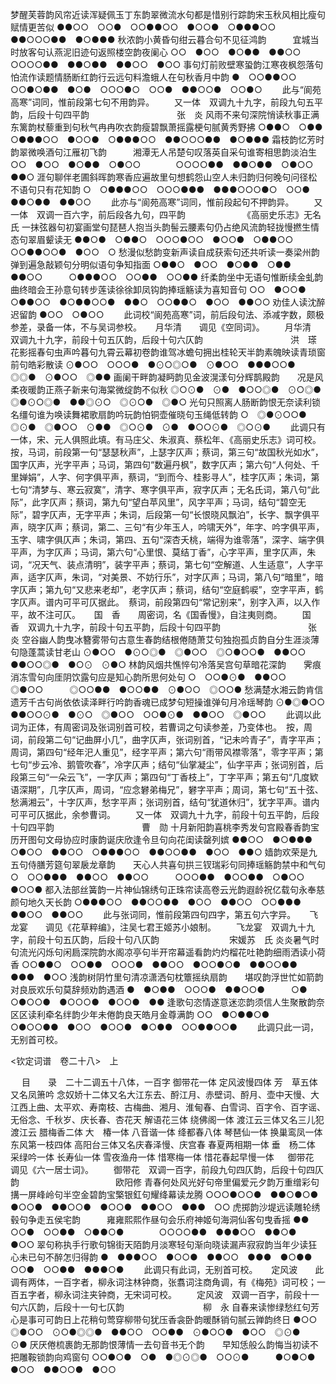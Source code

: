 <!-- { "loadSidebar": true } -->
梦醒芙蓉韵风帘近读浑疑佩玉丁东韵翠微流水句都是惜别行踪韵宋玉秋风相比瘦句赋情更苦似
●●○○　○○●　○○●●○○　●○○●　○●●●○○　●●○○○●●　●○●●●
秋浓韵小黄昏句绀云暮合句不见征鸿韵　　　宜城当时放客句认燕泥旧迹句返照楼空韵夜阑心
○○　●○○　●○●●　●●○○　　　　○○○○●●　●●○●●　●●○○　●○○
事句灯前败壁寒蛩韵江寒夜枫怨落句怕流作读题情肠断红韵行云远句料澹蛾人在句秋香月中韵
●　○○●●○○　○○●○●●　●○●　○○○●○　○○●　●●○○●　○○●○
   　　此与“阆苑高寒”词同，惟前段第七句不用韵异。 
　　又一体　双调九十九字，前段九句五平韵，后段十句四平韵　　　　　　　　　　张　炎
风雨不来句深院悄读秋事正满东篱韵杖藜重到句秋气冉冉吹衣韵瘦碧飘萧摇露梗句腻黄秀野拂
○●●○　○●●　○●●●○○　●○○●　○●●●○○　●●○○○●●　●○●●●
霜枝韵忆芳时韵翠微唤酒句江雁初飞韵　　　湘潭无人吊楚句叹落英自采句谁寄相思韵淡泊生
○○　●○○　●○●●　○●○○　　　　○○○○●●　●●○●●　○●○○　●●○
涯句聊伴老圃斜晖韵寒香应遍故里句想鹤怨山空人未归韵归何晚句问径松不语句只有花知韵
○　○●●●○○　○○○●●●　●●●○○○●○　○○●　●●○●●　●●○○
   　　此亦与“阆苑高寒”词同，惟前段起句不押韵异。 
　　又一体　双调一百六字，前后段各九句，四平韵　　　　　　　《高丽史乐志》无名氏
一抹弦器句初宴画堂句琵琶人抱当头韵髻云腰素句仍占绝风流韵轻拢慢撚生情态句翠眉颦读无
●●○●　○●●○　○○○●○○　●○○●　○●●○○　○○●●○○●　●○○　○
愁漫似愁韵变新声读自成获索句还共听读一奏梁州韵　　弹到遍急敲颖句分明似语句争知指面
○●●○　●○○　●○●●　○●●　●●○○　　　○●●●○○　○○●●　○○●●
纤柔韵坐中无语句惟断续金虬韵曲终暗会王孙意句转步莲读徐徐卸凤钩韵捧瑶觞读为喜知音句
○○　●○○●　○●●○○　●○●●○○●　●●○　○○●●○　●○○　●●○○
劝佳人读沈醉迟留韵
●○○　○●○○
   　　此词校“阆苑高寒”词，前后段句法、添减字数，颇极参差，录备一体，不与吴词参校。 
　
月华清　　调见《空同词》。
　　月华清　双调九十九字，前段十句五仄韵，后段十句六仄韵　　　　　　　　　　洪　瑹
花影摇春句虫声吟暮句九霄云幕初卷韵谁驾冰蟾句拥出桂轮天半韵素魄映读青琐窗前句皓彩散读
⊙●○○　○○○●　●⊙○◎○●　⊙●○○　●●●○○●　◎◎●　⊙●○○　◎●●
画阑干畔韵凝眄韵见金波滉漾句分辉鹊殿韵　　况是风柔夜暖韵正燕子新来句海棠微绽韵不似秋
◎○⊙●　⊙●　●○○◎●　⊙○◎●　　　◎●⊙○◎●　●●◎⊙○　◎⊙○●　◎●○
光句只照离人肠断韵恨无奈读利锁名缰句谁为唤读舞裙歌扇韵吟玩韵怕铜壶催晓句玉绳低转韵
○　◎●⊙○○●　◎⊙●　◎●○○　⊙●●　◎○⊙●　⊙●　●○○⊙●　◎○⊙●
   　　此调只有一体，宋、元人俱照此填。有马庄父、朱淑真、蔡松年、《高丽史乐志》词可校。　按，马词，前段第一句“瑟瑟秋声”，上瑟字仄声；蔡词，第三句“故国秋光如水”，国字仄声，光字平声；马词，第四句“数遍丹枫”，数字仄声；第六句“人何处、千里婵娟”，人字、何字俱平声，蔡词，“到而今、桂影寻人”，桂字仄声；朱词，第七句“清梦与、寒云寂寞”，清字、寒字俱平声，寂字仄声；无名氏词，第八句“此际”，此字仄声；蔡词，第九句“望白苹风里”，风字平声；马词，结句“碧空无际”，碧字仄声，无字平声；朱词，后段第一句“长恨晓风飘泊”，长字、飘字俱平声，晓字仄声；蔡词，第二、三句“有少年玉人，吟啸天外”，年字、吟字俱平声，玉字、啸字俱仄声；朱词，第四、五句“深杏夭桃，端得为谁零落”，深字、端字俱平声，为字仄声；马词，第六句“心里恨、莫结丁香”，心字平声，里字仄声，朱词，“况天气、装点清明”，装字平声；蔡词，第七句“空解道、人生适意”，人字平声，适字仄声，朱词，“对美景、不妨行乐”，对字仄声；马词，第八句“暗里”，暗字仄声；第九句“又悲来老却”，老字仄声；蔡词，结句“空庭鹤唳”，空字平声，鹤字仄声。谱内可平可仄据此。　蔡词，前段第四句“常记别来”，别字入声，以入作平，故不注可仄。 
　
国　香　　周密词，名《国香慢》，自注夷则商。
　　国　香　双调九十九字，前段十句五平韵，后段十句四平韵　　　　　　　　　　张　炎
空谷幽人韵曳冰簪雾带句古意生春韵结根倦随萧艾句独抱孤贞韵自分生涯淡薄句隐蓬蒿读甘老山
⊙●○○　●⊙○◎●　◎●○○　◎○●○○●　●●○○　●●○○◎●　●○⊙　⊙●○
林韵风烟共憔悴句冷落吴宫句草暗花深韵　　霁痕消冻雪句向厓阴饮露句应是知心韵所思何处句
○　○○●⊙●　●●○○　◎●○○　　　◎○○●●　●○○●●　⊙●○○　◎○○●
愁满楚水湘云韵肯信遗芳千古句尚依依读泽畔行吟韵香魂已成梦句短操谁弹句月冷瑶琴韵
⊙●◎●○○　●●○○⊙●　●⊙○　◎●○○　○○●⊙●　●●○○　◎●○○
   　　此调以此词为正体，有周密词及张词别首可校，若曹词之句读参差，乃变体也。　按，周词，前段第二句“记曲屏小几”，曲字仄声，张词别首，“记未吟青子”，青字平声；周词，第四句“经年汜人重见”，经字平声；第六句“雨带风襟零落”，零字平声；第七句“步云冷、鹅管吹春”，冷字仄声；结句“仙掌凝尘”，仙字平声；张词别首，后段第三句“一朵云飞”，一字仄声；第四句“丁香枝上”，丁字平声；第五句“几度欵语深期”，几字仄声，周词，“应念礬弟梅兄”，礬字平声；周词，第七句“五十弦、愁满湘云”，十字仄声，愁字平声；张词别首，结句“犹道休归”，犹字平声。谱内可平可仄据此，余参曹词。 
　　又一体　双调九十九字，前段十句五平韵，后段十句四平韵　　　　　　　　　　曹　勋
十月新阳韵喜桃李秀发句宫殿春香韵宝历开图句文母协应时康韵诞庆欣逢令旦句向花闺读罄列嫔
●●○○　●○●●●　○●○○　●●○○　○●●●○○　●●○○●●　●○○　●●○
嫱韵欢荣是九五句侍膳芳筵句翠扆龙章韵　　天心人共喜句拱三钗瑞彩句同捧瑶觞韵禁中和气句
○　○○●●●　●●○○　●●○○　　　○○○●●　●○○●●　○●○○　●○○●
都入法部丝簧韵一片神仙锦绣句正珠帘读高卷云光韵遐龄祝亿载句永奉慈颜句地久天长韵
○●●●○○　●●○○●●　●○○　●●○○　○○●●●　●●○○　●●○○
   　　此与张词同，惟前段第四句四字，第五句六字异。 
　
飞龙宴　　调见《花草粹编》，注吴七君王姬苏小娘制。
　　飞龙宴　双调九十九字，前段十句五仄韵，后段十句八仄韵　　　　　　　　宋媛苏　氏
炎炎暑气时句流光闪烁句闲扃深院韵水阁凉亭句半开帘幕遥看韵灼灼榴花吐艳韵细雨洒读小荷香
○○●●○　○○●●　○○○●　●●○○　●○○●○●　●●○○●●　●●●　●○○
浅韵树阴竹里句清凉潇洒句枕簟摇纨扇韵　　堪叹韵浮世忙如箭韵对良辰欢乐句莫辞频劝韵遇酒
●　●○●●　○○○●　●●○○●　　　○●　○●○○●　●○○○●　●○○●　●●
逢歌句恣情遂意迷恋韵须信人生聚散韵奈区区读利牵名绊韵少年未倦韵良天皓月金尊满韵
○○　●○●●○●　○●○○●●　●○○　●○○●　●○●●　○○●●○○●
   　　此调只此一词，无别首可校。 










<钦定词谱　卷二十八>　上



　
目　　录　二十二调五十八体，一百字
御带花一体
定风波慢四体
芳　草五体又名凤箫吟
念奴娇十二体又名大江东去、酹江月、赤壁词、酹月、壶中天慢、大江西上曲、太平欢、寿南枝、古梅曲、湘月、淮甸春、白雪词、百字令、百字谣、无俗念、千秋岁、庆长春、杏花天
解语花三体
绕佛阁一体
渡江云三体又名三儿犯渡江云
腊梅香二体
大　椿一体
八音谐一体
绛都春八体
琴琶仙一体
换巢鸾凤一体
东风第一枝四体
高阳台三体又名庆春泽慢、庆宫春
春夏两相期一体
垂　杨二体
采绿吟一体
长寿仙一体
雪夜渔舟一体
惜寒梅一体
惜花春起早慢一体
　
御带花　　调见《六一居士词》。
　　御带花　双调一百字，前段九句四仄韵，后段十句四仄韵　　　　　　　　　　　欧阳修
青春何处风光好句帝里偏爱元夕韵万重缯彩句搆一屏峰岭句半空金碧韵宝檠银釭句耀绛幕读龙腾
○○○●○○●　●●○●○●　●○○●　●●○○●　●○○●　●●○○　●●●　○○
虎掷韵沙堤远读雕轮绣毂句争走五侯宅韵　　　雍雍熙熙作昼句会乐府神姬句海洞仙客句曳香摇
●●　○○●　○○●●　○●●○●　　　　○○○○●●　●●●○○　●●○●　●○○
翠句称执手行歌句锦街天陌韵月淡寒轻句渐向晓读漏声寂寂韵当年少读狂心未已句不醉怎归得韵
●　●●●○○　●○○●　●●○○　●●●　●○●●　○○●　○○●●　●●●○●
   　　此调只有此词，无别首可校。 
　
定风波　　此调有两体，一百字者，柳永词注林钟商，张翥词注商角调，有《梅苑》词可校；一百五字者，柳永词注夹钟商，无宋词可校。
　　定风波　双调一百字，前段十一句六仄韵，后段十一句七仄韵　　　　　　　　　柳　永
自春来读惨绿愁红句芳心是事可可韵日上花稍句莺穿柳带句犹压香衾卧韵暖酥销句腻云亸韵终日
●○○　◎●○○　⊙○●◎◎●　●●○○　○○●●　⊙●○○●　●○○　◎⊙●　⊙●
厌厌倦梳裹韵无那韵恨薄情一去句音书无个韵　　早知恁般么韵悔当初读不把雕鞍锁韵向鸡窗句
○○●○●　○●　●◎⊙◎●　○○⊙●　　　●○●○●　●○○　●●○○●　●○○
